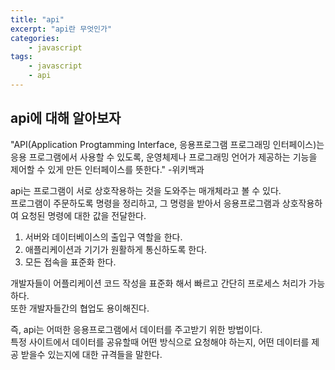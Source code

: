 ```yaml
--- 
title: "api" 
excerpt: "api란 무엇인가"
categories: 
    - javascript
tags: 
    - javascript 
    - api
--- 
```

## api에 대해 알아보자

"API(Application Progtamming Interface, 응용프로그램 프로그래밍 인터페이스)는 응용 프로그램에서 사용할 수 있도록, 운영체제나 프로그래밍 언어가 제공하는 기능을 제어할 수 있게 만든 인터페이스를 뜻한다." -위키백과

api는 프로그램이 서로 상호작용하는 것을 도와주는 매개체라고 볼 수 있다.  
프로그램이 주문하도록 명령을 정리하고, 그 명령을 받아서 응용프로그램과 상호작용하여 요청된 명령에 대한 값을 전달한다.

1. 서버와 데이터베이스의 출입구 역할을 한다.
2. 애플리케이션과 기기가 원활하게 통신하도록 한다.
3. 모든 접속을 표준화 한다.

개발자들이 어플리케이션 코드 작성을 표준화 해서 빠르고 간단히 프로세스 처리가 가능하다.  
또한 개발자들간의 협업도 용이해진다.

즉, api는 어떠한 응용프로그램에서 데이터를 주고받기 위한 방법이다.  
특정 사이트에서 데이터를 공유할때 어떤 방식으로 요청해야 하는지, 어떤 데이터를 제공 받을수 있는지에 대한 규격들을 말한다.



